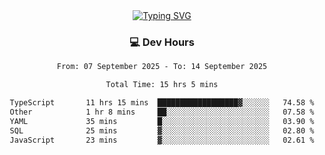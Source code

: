 
<div align="center">
  <a href="https://git.io/typing-svg"><img src="https://readme-typing-svg.demolab.com?font=Fira+Code&size=30&pause=1000&color=33F7F5&center=true&vCenter=true&width=435&lines=Hi+there+%F0%9F%91%8B+I+am+AirboZH+;Welcome+to+my+Github" alt="Typing SVG" /></a>

<h3>💻 Dev Hours</h3>
<!--START_SECTION:waka-->

```txt
From: 07 September 2025 - To: 14 September 2025

Total Time: 15 hrs 5 mins

TypeScript       11 hrs 15 mins  ██████████████████▓░░░░░░   74.58 %
Other            1 hr 8 mins     ██░░░░░░░░░░░░░░░░░░░░░░░   07.58 %
YAML             35 mins         █░░░░░░░░░░░░░░░░░░░░░░░░   03.90 %
SQL              25 mins         ▓░░░░░░░░░░░░░░░░░░░░░░░░   02.80 %
JavaScript       23 mins         ▓░░░░░░░░░░░░░░░░░░░░░░░░   02.61 %
```

<!--END_SECTION:waka-->
</div>  
